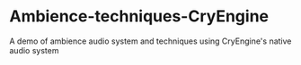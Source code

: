 # Ambience-techniques-CryEngine
A demo of ambience audio system and techniques using CryEngine's native audio system
